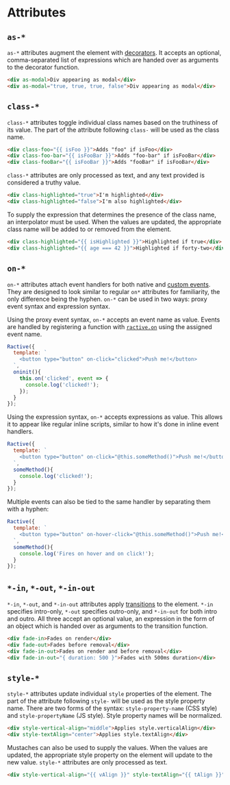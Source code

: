 # Attributes

## `as-*`

`as-*` attributes augment the element with [decorators](../extend/decorators.md). It accepts an optional, comma-separated list of expressions which are handed over as arguments to the decorator function.

```html
<div as-modal>Div appearing as modal</div>
<div as-modal="true, true, true, false">Div appearing as modal</div>
```

## `class-*`

`class-*` attributes toggle individual class names based on the truthiness of its value. The part of the attribute following `class-` will be used as the class name.

```html
<div class-foo="{{ isFoo }}">Adds "foo" if isFoo</div>
<div class-foo-bar="{{ isFooBar }}">Adds "foo-bar" if isFooBar</div>
<div class-fooBar="{{ isFooBar }}">Adds "fooBar" if isFooBar</div>
```

`class-*` attributes are only processed as text, and any text provided is considered a truthy value.

```html
<div class-highlighted="true">I'm highlighted</div>
<div class-highlighted="false">I'm also highlighted</div>
```

To supply the expression that determines the presence of the class name, an interpolator must be used. When the values are updated, the appropriate class name will be added to or removed from the element.

```html
<div class-highlighted="{{ isHighlighted }}">Highlighted if true</div>
<div class-highlighted="{{ age === 42 }}">Highlighted if forty-two</div>
```

## `on-*`

`on-*` attributes attach event handlers for both native and [custom events](../extend/events.md). They are designed to look similar to regular `on*` attributes for familiarity, the only difference being the hyphen. `on-*` can be used in two ways: proxy event syntax and expression syntax.

Using the proxy event syntax, `on-*` accepts an event name as value. Events are handled by registering a function with [`ractive.on`](./instance-methods.md#ractiveon) using the assigned event name.

```js
Ractive({
  template: `
    <button type="button" on-click="clicked">Push me!</button>
  `,
  oninit(){
    this.on('clicked', event => {
      console.log('clicked!');
    });
  }
});
```

Using the expression syntax, `on-*` accepts expressions as value. This allows it to appear like regular inline scripts, similar to how it's done in inline event handlers.

```js
Ractive({
  template: `
    <button type="button" on-click="@this.someMethod()">Push me!</button>
  `,
  someMethod(){
    console.log('clicked!');
  }
});
```

Multiple events can also be tied to the same handler by separating them with a hyphen:

```js
Ractive({
  template: `
    <button type="button" on-hover-click="@this.someMethod()">Push me!</button>
  `,
  someMethod(){
    console.log('Fires on hover and on click!');
  }
});
```

## `*-in`, `*-out`, `*-in-out`

`*-in`, `*-out`, and `*-in-out` attributes apply [transitions](../extend/transitions.md) to the element. `*-in` specifies intro-only, `*-out` specifies outro-only, and `*-in-out` for both intro and outro. All three accept an optional value, an expression in the form of an object which is handed over as arguments to the transition function.

```html
<div fade-in>Fades on render</div>
<div fade-out>Fades before removal</div>
<div fade-in-out>Fades on render and before removal</div>
<div fade-in-out="{ duration: 500 }">Fades with 500ms duration</div>
```

## `style-*`

`style-*` attributes update individual `style` properties of the element. The part of the attribute following `style-` will be used as the style property name. There are two forms of the syntax: `style-property-name` (CSS style) and `style-propertyName` (JS style). Style property names will be normalized.

```html
<div style-vertical-align="middle">Applies style.verticalAlign</div>
<div style-textAlign="center">Applies style.textAlign</div>
```

Mustaches can also be used to supply the values. When the values are updated, the appropriate style property on the element will update to the new value. `style-*` attributes are only processed as text.

```html
<div style-vertical-align="{{ vAlign }}" style-textAlign="{{ tAlign }}">...</div>
```
